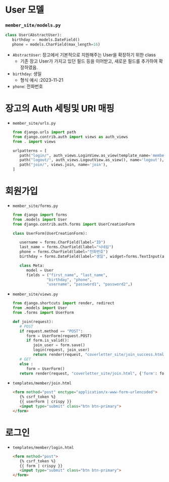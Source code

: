 # User 모델

### `member_site/models.py`
```py
class User(AbstractUser):
   birthday =  models.DateField()
   phone = models.CharField(max_length=16)
```
- `AbstractUser`: 장고에서 기본적으로 지원해주는 User을 확장하기 위한 class
   - 기존 장고 User가 가지고 있던 필드 등을 이어받고, 새로운 필드를 추가하여 확장하였음.
- `birthday`: 생일
   - 형식 예시 :2023-11-21
- `phone`: 전화번호

# 장고의 Auth 세팅및 URI 매핑

- `member_site/urls.py`
   ```py
   from django.urls import path
   from django.contrib.auth import views as auth_views
   from . import views

   urlpatterns = [
      path("login/", auth_views.LoginView.as_view(template_name='member/login.html'), name='login'),
      path("logout/", auth_views.LogoutView.as_view(), name='logout'),
      path("join/", views.join, name='join'),
   ]
   ```

# 회원가입

- `member_site/forms.py`
   ```py
   from django import forms
   from .models import User
   from django.contrib.auth.forms import UserCreationForm 

   class UserForm(UserCreationForm):

      username = forms.CharField(label="ID")
      last_name = forms.CharField(label="닉네임")
      phone = forms.CharField(label="전화번호")
      birthday = forms.DateField(label="생일", widget=forms.TextInput(attrs={'type': 'date'}))

      class Meta:
         model = User
         fields = ("first_name", "last_name",
                  "birthday", "phone",
                  "username", "password1", "password2",)
   ```

- `member_site/views.py`
   ```py
   from django.shortcuts import render, redirect
   from .models import User
   from .forms import UserForm

   def join(request):
      # POST
      if request.method == "POST":
         form = UserForm(request.POST)
         if form.is_valid():
            join_user = form.save()
            login(request, join_user)
            return render(request, "coverletter_site/join_success.html")
      # GET
      else :
         form = UserForm()
      return render(request, "coverletter_site/join.html", {'form': form})
   ```

- `templates/member/join.html`
   ```html
   <form method="post" enctype="application/x-www-form-urlencoded">
      {% csrf_token %}
      {{ userForm | crispy }}
      <input type="submit" class="btn btn-primary">
   </form>
   ```

# 로그인
- `templates/member/login.html`
   ```html
   <form method="post">
      {% csrf_token %}
      {{ form | crispy }}
      <input type="submit" class="btn btn-primary">
   </form>
   ```